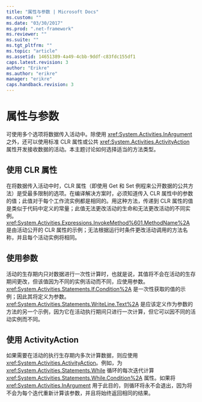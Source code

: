 ```yaml
---
title: "属性与参数 | Microsoft Docs"
ms.custom: ""
ms.date: "03/30/2017"
ms.prod: ".net-framework"
ms.reviewer: ""
ms.suite: ""
ms.tgt_pltfrm: ""
ms.topic: "article"
ms.assetid: 14651389-4a49-4cbb-9ddf-c83fdc155df1
caps.latest.revision: 3
author: "Erikre"
ms.author: "erikre"
manager: "erikre"
caps.handback.revision: 3
---
```

# 属性与参数
可使用多个选项将数据传入活动中。除使用 <xref:System.Activities.InArgument> 之外，还可以使用标准 CLR 属性或公共 <xref:System.Activities.ActivityAction> 属性开发接收数据的活动。本主题讨论如何选择适当的方法类型。  
  
## 使用 CLR 属性  
 在将数据传入活动中时，CLR 属性（即使用 Get 和 Set 例程来公开数据的公共方法）是受最多限制的选项。在编译解决方案时，必须知道传入 CLR 属性中的参数的值；此值对于每个工作流实例都是相同的。用这种方法，传递到 CLR 属性的值是类似于代码中定义的常量；此值无法更改活动的生命和无法更改活动的不同实例。<xref:System.Activities.Expressions.InvokeMethod%601.MethodName%2A> 是由活动公开的 CLR 属性的示例；无法根据运行时条件更改活动调用的方法名称，并且每个活动实例将相同。  
  
## 使用参数  
 活动的生存期内只对数据进行一次性计算时，也就是说，其值将不会在活动的生存期间更改，但该值因为不同的实例活动而不同，应使用参数。<xref:System.Activities.Statements.If.Condition%2A> 是一次性获取的值的示例；因此其将定义为参数。<xref:System.Activities.Statements.WriteLine.Text%2A> 是应该定义作为参数的方法的另一个示例，因为它在活动执行期间只进行一次计算，但它可以因不同的活动实例而不同。  
  
## 使用 ActivityAction  
 如果需要在活动的执行生存期内多次计算数据，则应使用 <xref:System.Activities.ActivityAction>。例如，为 <xref:System.Activities.Statements.While> 循环的每次迭代计算 <xref:System.Activities.Statements.While.Condition%2A> 属性。如果将 <xref:System.Activities.InArgument> 用于此目的，则循环将永不会退出，因为将不会为每个迭代重新计算该参数，并且将始终返回相同的结果。